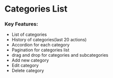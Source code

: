 # Categories List

### Key Features:

- List of categories
- History of categories(last 20 actions)
- Accordion for each category
- Pagination for categories list
- drag and drop for categories and subcategories
- Add new category
- Edit category
- Delete category
